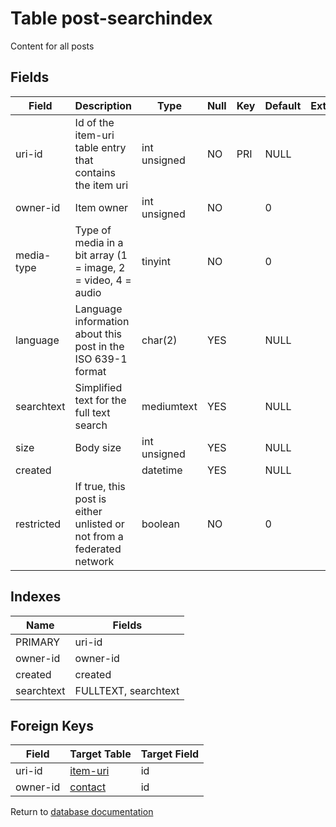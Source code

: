 Table post-searchindex
===========

Content for all posts

Fields
------

| Field      | Description                                                           | Type         | Null | Key | Default | Extra |
| ---------- | --------------------------------------------------------------------- | ------------ | ---- | --- | ------- | ----- |
| uri-id     | Id of the item-uri table entry that contains the item uri             | int unsigned | NO   | PRI | NULL    |       |
| owner-id   | Item owner                                                            | int unsigned | NO   |     | 0       |       |
| media-type | Type of media in a bit array (1 = image, 2 = video, 4 = audio         | tinyint      | NO   |     | 0       |       |
| language   | Language information about this post in the ISO 639-1 format          | char(2)      | YES  |     | NULL    |       |
| searchtext | Simplified text for the full text search                              | mediumtext   | YES  |     | NULL    |       |
| size       | Body size                                                             | int unsigned | YES  |     | NULL    |       |
| created    |                                                                       | datetime     | YES  |     | NULL    |       |
| restricted | If true, this post is either unlisted or not from a federated network | boolean      | NO   |     | 0       |       |

Indexes
------------

| Name       | Fields               |
| ---------- | -------------------- |
| PRIMARY    | uri-id               |
| owner-id   | owner-id             |
| created    | created              |
| searchtext | FULLTEXT, searchtext |

Foreign Keys
------------

| Field | Target Table | Target Field |
|-------|--------------|--------------|
| uri-id | [item-uri](help/database/db_item-uri) | id |
| owner-id | [contact](help/database/db_contact) | id |

Return to [database documentation](help/database)

